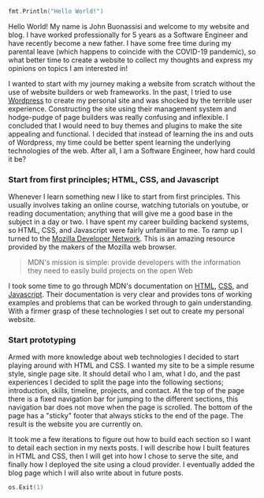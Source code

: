 ``` go
fmt.Println("Hello World!")
```

Hello World! My name is John Buonassisi and welcome to my website and blog. I have worked professionally for 5 years as a Software Engineer and have recently become a new father. I have some free time during my parental leave (which happens to coincide with the COVID-19 pandemic), so what better time to create a website to collect my thoughts and express my opinions on topics I am interested in!

I wanted to start with my journey making a website from scratch without the use of website builders or web frameworks. In the past, I tried to use [Wordpress](https://wordpress.com/) to create my personal site and was shocked by the terrible user experience. Constructing the site using their management system and hodge-pudge of page builders was really confusing and inflexible. I concluded that I would need to buy themes and plugins to make the site appealing and functional. I decided that instead of learning the ins and outs of Wordpress, my time could be better spent learning the underlying technologies of the web. After all, I am a Software Engineer, how hard could it be?

### Start from first principles; HTML, CSS, and Javascript

Whenever I learn something new I like to start from first principles. This usually involves taking an online course, watching tutorials on youtube, or reading documentation; anything that will give me a good base in the subject in a day or two. I have spent my career building backend systems, so HTML, CSS, and Javascript were fairly unfamiliar to me. To ramp up I turned to  the [Mozilla Developer Network](https://developer.mozilla.org/en-US/). This is an amazing resource provided by the makers of the Mozilla web browser.

> MDN's mission is simple: provide developers with the information they need to easily build projects on the open Web

I took some time to go through MDN's documentation on [HTML](https://developer.mozilla.org/en-US/docs/Learn/HTML), [CSS](https://developer.mozilla.org/en-US/docs/Learn/CSS), and [Javascript](https://developer.mozilla.org/en-US/docs/Learn/JavaScript). Their documentation is very clear and provides tons of working examples and problems that can be worked through to gain understanding. With a firmer grasp of these technologies I set out to create my personal website.

### Start prototyping

Armed with more knowledge about web technologies I decided to start playing around with HTML and CSS. I wanted my site to be a simple resume style, single page site. It should detail who I am, what I do, and the past experiences I decided to split the page into the following sections; introduction, skills, timeline, projects, and contact. At the top of the page there is a fixed navigation bar for jumping to the different sections, this navigation bar does not move when the page is scrolled. The bottom of the page has a "sticky" footer that always sticks to the end of the page. The result is the website you are currently on.

It took me a few iterations to figure out how to build each section so I want to detail each section in my nexts posts. I will describe how I built features in HTML and CSS, then I will get into how I chose to serve the site, and finally how I deployed the site using a cloud provider. I eventually added the blog page which I will also write about in future posts.

``` go
os.Exit(1)
```